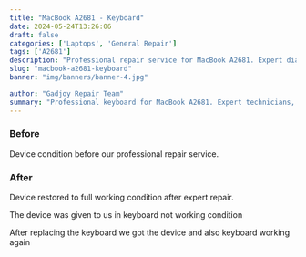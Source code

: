 ```yaml
---
title: "MacBook A2681 - Keyboard"
date: 2024-05-24T13:26:06
draft: false
categories: ['Laptops', 'General Repair']
tags: ['A2681']
description: "Professional repair service for MacBook A2681. Expert diagnosis and quality repairs in Bangalore."
slug: "macbook-a2681-keyboard"
banner: "img/banners/banner-4.jpg"

author: "Gadjoy Repair Team"
summary: "Professional keyboard for MacBook A2681. Expert technicians, quality parts, warranty included."
---
```


### Before

Device condition before our professional repair service.

### After

Device restored to full working condition after expert repair.

The device was given to us in keyboard not working condition

After replacing the keyboard we got the device and also keyboard working again